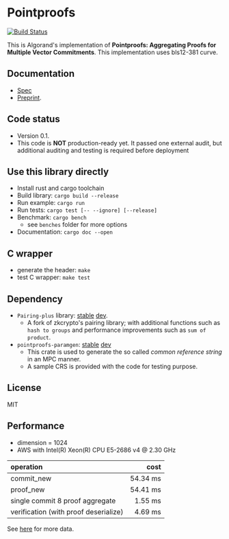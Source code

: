 
<!--
CREDIT: http://patorjk.com/software/taag
         _____  .__                                          .___
        /  _  \ |  |    ____   ________________    ____    __| _/
       /  /_\  \|  |   / ___\ /  _ \_  __ \__  \  /    \  / __ |
      /    |    \  |__/ /_/  >  <_> )  | \// __ \|   |  \/ /_/ |
      \____|__  /____/\___  / \____/|__|  (____  /___|  /\____ |
            \/     /_____/                   \/     \/      \/

      __________      .__        __                              _____       
      \______   \____ |__| _____/  |______________  ____   _____/ ____\______
       |     ___/  _ \|  |/    \   __\____ \_  __ \/  _ \ /  _ \   __\/  ___/
       |    |  (  <_> )  |   |  \  | |  |_> >  | \(  <_> |  <_> )  |  \___ \
       |____|   \____/|__|___|  /__| |   __/|__|   \____/ \____/|__| /____  >
                              \/     |__|                                 \/
-->


# Pointproofs
[![Build Status](https://travis-ci.com/algorand/pointproofs.svg?branch=master)](https://travis-ci.com/algorand/pointproofs)

This is Algorand's implementation of __Pointproofs: Aggregating Proofs for Multiple Vector Commitments__.
This implementation uses bls12-381 curve.


## Documentation
* [Spec](https://github.com/algorand/pointproofs/blob/master/SPEC.md)
* [Preprint](https://eprint.iacr.org/2020/tbd).


## Code status

* Version 0.1.
* This code is __NOT__ production-ready yet. It passed one external audit, but additional auditing and testing is required before deployment

## Use this library directly
* Install rust and cargo toolchain
* Build library: `cargo build --release`
* Run example: `cargo run`
* Run tests: `cargo test [-- --ignore] [--release]`
* Benchmark: `cargo bench`
  * see `benches` folder for more options
* Documentation: `cargo doc --open`

## C wrapper
* generate the header: `make`
* test C wrapper: `make test`

## Dependency
* `Pairing-plus` library: [stable](https://crates.io/crates/pairing-plus) [dev](https://github.com/algorand/pairing-plus).
  * A fork of zkcrypto's pairing library; with additional functions such as `hash to groups`
  and performance improvements such as `sum of product`.
* `pointproofs-paramgen`: [stable](TBD) [dev](https://github.com/algorand/pointproofs-paramgen)
  * This crate is used to generate the so called _common reference string_ in an MPC manner.
  * A sample CRS is provided with the code for testing purpose.

## License

MIT

## Performance
* dimension = 1024
* AWS with Intel(R) Xeon(R) CPU E5-2686 v4 @ 2.30 GHz

|operation | cost|
|:---|---:|
| commit_new | 54.34 ms|
| proof_new | 54.41 ms |
| single commit 8 proof aggregate | 1.55 ms |
| verification (with proof deserialize) |  4.69 ms |


See [here](https://github.com/algorand/pointproofs/blob/master/benchmark.md) for more data.
